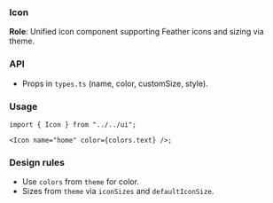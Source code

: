 ### Icon

**Role**: Unified icon component supporting Feather icons and sizing via theme.

### API

- Props in `types.ts` (name, color, customSize, style).

### Usage

```tsx
import { Icon } from "../../ui";

<Icon name="home" color={colors.text} />;
```

### Design rules

- Use `colors` from `theme` for color.
- Sizes from `theme` via `iconSizes` and `defaultIconSize`.
